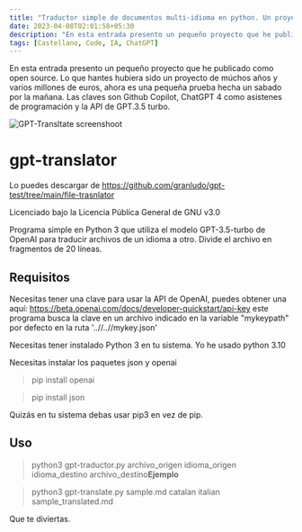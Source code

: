 ```yaml
---
title: "Traductor simple de documentos multi-idioma en python. Un proyecto rápido."
date: 2023-04-08T02:01:58+05:30
description: "En esta entrada presento un pequeño proyecto que he publicado como open source.  Lo que hantes hubiera sido un proyecto de múchos años y varios millones de euros, ahora es una pequeña prueba hecha un sabado por la mañana. Las claves son Github Copilot, ChatGPT 4 como asistenes de programación y la API de GPT.3.5 turbo."
tags: [Castellano, Code, IA, ChatGPT]
---
```


En esta entrada presento un pequeño proyecto que he publicado como open source.  Lo que hantes hubiera sido un proyecto de múchos años y varios millones de euros, ahora es una pequeña prueba hecha un sabado por la mañana. Las claves son Github Copilot, ChatGPT 4 como asistenes de programación y la API de GPT.3.5 turbo.

![GPT-Transltate screenshoot](IMGS/GPT-Transtlator-screenshot.png)
# gpt-translator

Lo puedes descargar de https://github.com/granludo/gpt-test/tree/main/file-trasnlator 
  

Licenciado bajo la Licencia Pública General de GNU v3.0
  

Programa simple en Python 3 que utiliza el modelo GPT-3.5-turbo de OpenAI para traducir archivos de un idioma a otro. Divide el archivo en fragmentos de 20 líneas.
  
## Requisitos

Necesitas tener una clave para usar la API de OpenAI, puedes obtener una aquí: https://beta.openai.com/docs/developer-quickstart/api-key este programa busca la clave en un archivo indicado en la variable "mykeypath" por defecto en la ruta '..//..//mykey.json'

Necesitas tener instalado Python 3 en tu sistema. Yo he usado python 3.10 

Necesitas instalar los paquetes json y openai

> pip install openai

> pip install json

Quizás en tu sistema debas usar pip3 en vez de pip.

## Uso

> python3 gpt-traductor.py archivo_origen idioma_origen idioma_destino archivo_destino**Ejemplo**


> python3 gpt-translate.py sample.md catalan italian sample_translated.md
  

Que te diviertas.
